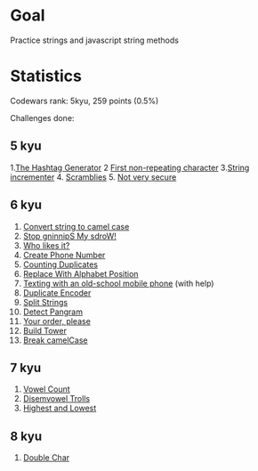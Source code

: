 # Goal
Practice strings and javascript string methods

# Statistics
Codewars rank: 5kyu, 259 points (0.5%)

Challenges done:

## 5 kyu
1.[The Hashtag Generator](https://www.codewars.com/kata/52449b062fb80683ec000024)
2 [First non-repeating character](https://www.codewars.com/kata/52bc74d4ac05d0945d00054e)
3.[String incrementer](https://www.codewars.com/kata/54a91a4883a7de5d7800009c)
4. [Scramblies](https://www.codewars.com/kata/55c04b4cc56a697bb0000048)
5. [Not very secure](https://www.codewars.com/kata/526dbd6c8c0eb53254000110)

## 6 kyu
1. [Convert string to camel case](https://www.codewars.com/kata/517abf86da9663f1d2000003)
2. [Stop gninnipS My sdroW!](https://www.codewars.com/kata/5264d2b162488dc400000001)
3. [Who likes it?](https://www.codewars.com/kata/5266876b8f4bf2da9b000362)
4. [Create Phone Number](https://www.codewars.com/kata/525f50e3b73515a6db000b83)
5. [Counting Duplicates](https://www.codewars.com/kata/54bf1c2cd5b56cc47f0007a1)
6. [Replace With Alphabet Position](https://www.codewars.com/kata/546f922b54af40e1e90001da)
7. [Texting with an old-school mobile phone](https://www.codewars.com/kata/5ca24526b534ce0018a137b5) (with help)
8. [Duplicate Encoder](https://www.codewars.com/kata/54b42f9314d9229fd6000d9c)
9. [Split Strings](https://www.codewars.com/kata/515de9ae9dcfc28eb6000001)
10. [Detect Pangram](https://www.codewars.com/kata/545cedaa9943f7fe7b000048)
11. [Your order, please](https://www.codewars.com/kata/55c45be3b2079eccff00010f)
12. [Build Tower](https://www.codewars.com/kata/576757b1df89ecf5bd00073b)
13. [Break camelCase](https://www.codewars.com/kata/5208f99aee097e6552000148)
    
## 7 kyu
1. [Vowel Count](https://www.codewars.com/kata/54ff3102c1bad923760001f3)
2. [Disemvowel Trolls](https://www.codewars.com/kata/52fba66badcd10859f00097e)
3. [Highest and Lowest](https://www.codewars.com/kata/554b4ac871d6813a03000035)

## 8 kyu
1. [Double Char](https://www.codewars.com/kata/56b1f01c247c01db92000076)
